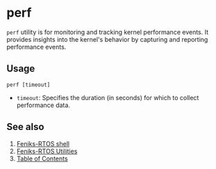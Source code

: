 # perf

`perf` utility is for monitoring and tracking kernel performance events. It provides insights into the kernel's behavior
by capturing and reporting performance events.

## Usage

```console
perf [timeout]
```

- `timeout`: Specifies the duration (in seconds) for which to collect performance data.

## See also

1. [Feniks-RTOS shell](../index.md)
2. [Feniks-RTOS Utilities](../../index.md)
3. [Table of Contents](../../../index.md)
